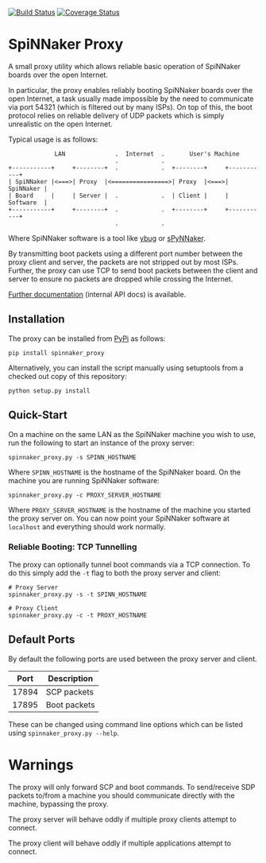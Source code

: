 [![Build Status](https://github.com/SpiNNakerManchester/spinnaker_proxy/workflows/Build/badge.svg?branch=master)](https://github.com/SpiNNakerManchester/spinnaker_proxy/actions?query=workflow%3A%22Build%22+branch%3Amaster)
[![Coverage Status](https://coveralls.io/repos/github/SpiNNakerManchester/spinnaker_proxy/badge.svg?branch=master)](https://coveralls.io/github/SpiNNakerManchester/spinnaker_proxy?branch=master)

SpiNNaker Proxy
===============

A small proxy utility which allows reliable basic operation of SpiNNaker boards
over the open Internet.

In particular, the proxy enables reliably booting SpiNNaker boards over the open
Internet, a task usually made impossible by the need to communicate via port
54321 (which is filtered out by many ISPs). On top of this, the boot protocol
relies on reliable delivery of UDP packets which is simply unrealistic on the
open Internet.

Typical usage is as follows:

                 LAN              .  Internet  .       User's Machine
                                  .            .
    +-----------+     +--------+  .            .  +--------+     +-----------+
    | SpiNNaker |<===>| Proxy  |<================>| Proxy  |<===>| SpiNNaker |
    | Board     |     | Server |  .            .  | Client |     | Software  |
    +-----------+     +--------+  .            .  +--------+     +-----------+
                                  .            .
Where SpiNNaker software is a tool like
[ybug](https://github.com/SpiNNakerManchester/spinnaker_tools) or
[sPyNNaker](https://github.com/SpiNNakerManchester/sPyNNaker).

By transmitting boot packets using a different port number between the proxy
client and server, the packets are not stripped out by most ISPs. Further, the
proxy can use TCP to send boot packets between the client and server to ensure
no packets are dropped while crossing the Internet.

[Further documentation](http://spinnakermanchester.github.io/spinnaker_proxy/)
(internal API docs) is available.

Installation
------------

The proxy can be installed from
[PyPi](https://pypi.python.org/pypi/spinnaker_proxy) as follows:

    pip install spinnaker_proxy

Alternatively, you can install the script manually using setuptools from a
checked out copy of this repository:

    python setup.py install

Quick-Start
-----------

On a machine on the same LAN as the SpiNNaker machine you wish to use, run the
following to start an instance of the proxy server:

    spinnaker_proxy.py -s SPINN_HOSTNAME

Where `SPINN_HOSTNAME` is the hostname of the SpiNNaker board. On the machine
you are running SpiNNaker software:

    spinnaker_proxy.py -c PROXY_SERVER_HOSTNAME

Where `PROXY_SERVER_HOSTNAME` is the hostname of the machine you started the
proxy server on.  You can now point your SpiNNaker software at `localhost` and
everything should work normally.

### Reliable Booting: TCP Tunnelling

The proxy can optionally tunnel boot commands via a TCP connection. To do this
simply add the `-t` flag to both the proxy server and client:

    # Proxy Server
    spinnaker_proxy.py -s -t SPINN_HOSTNAME

    # Proxy Client
    spinnaker_proxy.py -c -t PROXY_HOSTNAME


Default Ports
-------------

By default the following ports are used between the proxy server and client.

| Port  | Description  |
| ----- | ------------ |
| 17894 | SCP packets  |
| 17895 | Boot packets |

These can be changed using command line options which can be listed using
`spinnaker_proxy.py --help`.


Warnings
========

The proxy will only forward SCP and boot commands. To send/receive SDP packets
to/from a machine you should communicate directly with the machine, bypassing
the proxy.

The proxy server will behave oddly if multiple proxy clients attempt to connect.

The proxy client will behave oddly if multiple applications attempt to connect.

